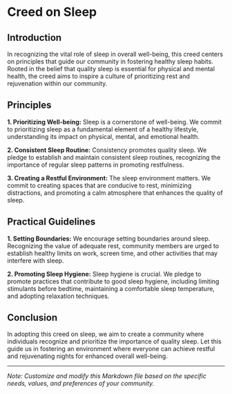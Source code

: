 # Creed on Sleep

## Introduction

In recognizing the vital role of sleep in overall well-being, this creed centers on principles that guide our community in fostering healthy sleep habits. Rooted in the belief that quality sleep is essential for physical and mental health, the creed aims to inspire a culture of prioritizing rest and rejuvenation within our community.

## Principles

**1. Prioritizing Well-being:** Sleep is a cornerstone of well-being. We commit to prioritizing sleep as a fundamental element of a healthy lifestyle, understanding its impact on physical, mental, and emotional health.

**2. Consistent Sleep Routine:** Consistency promotes quality sleep. We pledge to establish and maintain consistent sleep routines, recognizing the importance of regular sleep patterns in promoting restfulness.

**3. Creating a Restful Environment:** The sleep environment matters. We commit to creating spaces that are conducive to rest, minimizing distractions, and promoting a calm atmosphere that enhances the quality of sleep.

## Practical Guidelines

**1. Setting Boundaries:** We encourage setting boundaries around sleep. Recognizing the value of adequate rest, community members are urged to establish healthy limits on work, screen time, and other activities that may interfere with sleep.

**2. Promoting Sleep Hygiene:** Sleep hygiene is crucial. We pledge to promote practices that contribute to good sleep hygiene, including limiting stimulants before bedtime, maintaining a comfortable sleep temperature, and adopting relaxation techniques.

## Conclusion

In adopting this creed on sleep, we aim to create a community where individuals recognize and prioritize the importance of quality sleep. Let this guide us in fostering an environment where everyone can achieve restful and rejuvenating nights for enhanced overall well-being.

---
*Note: Customize and modify this Markdown file based on the specific needs, values, and preferences of your community.*
